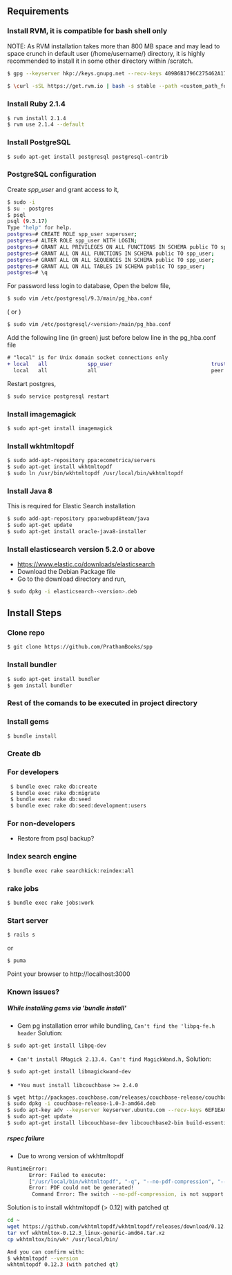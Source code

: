 Requirements
------------

### Install RVM, it is compatible for bash shell only
NOTE: As RVM installation takes more than 800 MB space and may lead to space crunch in default user (/home/username/) directory, it is highly recommended to install it in some other directory within /scratch.
```sh
$ gpg --keyserver hkp://keys.gnupg.net --recv-keys 409B6B1796C275462A1703113804BB82D39DC0E3 7D2BAF1CF37B13E2069D6956105BD0E739499BDB
 
$ \curl -sSL https://get.rvm.io | bash -s stable --path <custom_path_for_installation>
```
###  Install Ruby 2.1.4
```sh
$ rvm install 2.1.4
$ rvm use 2.1.4 --default
```
###  Install PostgreSQL
```sh
$ sudo apt-get install postgresql postgresql-contrib
```
### PostgreSQL configuration
Create *spp_user* and grant access to it,
```sh
$ sudo -i
$ su - postgres
$ psql
psql (9.3.17)
Type "help" for help.
postgres=# CREATE ROLE spp_user superuser;
postgres=# ALTER ROLE spp_user WITH LOGIN;
postgres=# GRANT ALL PRIVILEGES ON ALL FUNCTIONS IN SCHEMA public TO spp_user;
postgres=# GRANT ALL ON ALL FUNCTIONS IN SCHEMA public TO spp_user;
postgres=# GRANT ALL ON ALL SEQUENCES IN SCHEMA public TO spp_user;
postgres=# GRANT ALL ON ALL TABLES IN SCHEMA public TO spp_user;
postgres=# \q
```
For password less login to database, Open the below file,

```sh
$ sudo vim /etc/postgresql/9.3/main/pg_hba.conf
```
  ( or )
```sh
$ sudo vim /etc/postgresql/<version>/main/pg_hba.conf
```
Add the following line (in green) just before below line in the pg_hba.conf file
```diff
# "local" is for Unix domain socket connections only
+ local   all             spp_user                                trust
  local   all             all                                     peer
```
Restart postgres,
```sh
$ sudo service postgresql restart
```

###   Install imagemagick
```sh
$ sudo apt-get install imagemagick
```
###   Install wkhtmltopdf 
```sh
$ sudo add-apt-repository ppa:ecometrica/servers
$ sudo apt-get install wkhtmltopdf
$ sudo ln /usr/bin/wkhtmltopdf /usr/local/bin/wkhtmltopdf
```
### Install Java 8
This is required for Elastic Search installation
```sh
$ sudo add-apt-repository ppa:webupd8team/java
$ sudo apt-get update
$ sudo apt-get install oracle-java8-installer
```
###   Install elasticsearch version 5.2.0 or above
- https://www.elastic.co/downloads/elasticsearch
- Download the Debian Package  file
- Go to the download directory and run,
```sh 
$ sudo dpkg -i elasticsearch-<version>.deb
```

Install Steps
-------------

###   Clone repo
```sh
$ git clone https://github.com/PrathamBooks/spp
```
###  Install bundler
```sh
$ sudo apt-get install bundler
$ gem install bundler
```
###   Rest of the comands to be executed in project directory
###  Install gems
```sh
$ bundle install
```
###   Create db
 ###   For developers
```sh
 $ bundle exec rake db:create
 $ bundle exec rake db:migrate
 $ bundle exec rake db:seed
 $ bundle exec rake db:seed:development:users
```
 ###   For non-developers
  - Restore from psql backup?
###  Index search engine
```sh
$ bundle exec rake searchkick:reindex:all
```
###   rake jobs
```sh
$ bundle exec rake jobs:work
```
###  Start server
```sh
$ rails s
```
or
```sh
$ puma
```

Point your browser to http://localhost:3000

### Known issues?
##### While installing gems via 'bundle install'
- Gem pg installation error while bundling, `Can't find the 'libpq-fe.h header`
Solution: 
```sh
$ sudo apt-get install libpq-dev
```
- `Can't install RMagick 2.13.4. Can't find MagickWand.h,`
Solution: 
```sh
$ sudo apt-get install libmagickwand-dev
```
- `*You must install libcouchbase >= 2.4.0`
```sh
$ wget http://packages.couchbase.com/releases/couchbase-release/couchbase-release-1.0-3-amd64.deb
$ sudo dpkg -i couchbase-release-1.0-3-amd64.deb
$ sudo apt-key adv --keyserver keyserver.ubuntu.com --recv-keys 6EF1EAC479CF7903 
$ sudo apt-get update
$ sudo apt-get install libcouchbase-dev libcouchbase2-bin build-essential
```
#####  rspec failure
- Due to wrong version of wkhtmltopdf

```sh
RuntimeError:
       Error: Failed to execute:
       ["/usr/local/bin/wkhtmltopdf", "-q", "--no-pdf-compression", "--image-quality", "100", "--image-dpi", "3000", "--margin-top", "3", "--margin-bottom", "3", "--margin-left", "10", "--margin-right", "3", "--orientation", "Landscape", "--page-size", "A4", "--print-media-type", "file:///tmp/wicked_pdf20181009-22441-16shf0f.html", "/tmp/wicked_pdf_generated_file20181009-22441-4g3fx9.pdf"]
       Error: PDF could not be generated!
        Command Error: The switch --no-pdf-compression, is not support using unpatched qt, and will be ignored.The switch --image-quality, is not support using unpatched qt, and will be ignored.The switch --image-dpi, is not support using unpatched qt, and will be ignored.The switch --print-media-type, is not support using unpatched qt, and will be ignored.QXcbConnection: Could not connect to display
```
Solution is to install wkhtmltopdf (> 0.12) with patched qt
```sh
cd ~
wget https://github.com/wkhtmltopdf/wkhtmltopdf/releases/download/0.12.3/wkhtmltox-0.12.3_linux-generic-amd64.tar.xz
tar vxf wkhtmltox-0.12.3_linux-generic-amd64.tar.xz
cp wkhtmltox/bin/wk* /usr/local/bin/

And you can confirm with:
$ wkhtmltopdf --version
wkhtmltopdf 0.12.3 (with patched qt)
```

